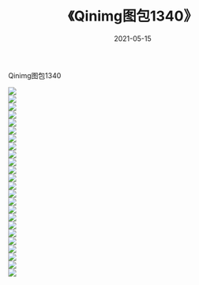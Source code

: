 ﻿---
layout: post
title:  《Qinimg图包1340》
date:   2021-05-15
img: http://imgx.orgx.ga/Qinimg图包/Qinimg图包1340/000.jpg
categories: [美女, 清纯, 唯美]
---

Qinimg图包1340

 ![](http://imgx.orgx.ga/Qinimg图包/Qinimg图包1340/001.jpg) <br>![](http://imgx.orgx.ga/Qinimg图包/Qinimg图包1340/002.jpg) <br>![](http://imgx.orgx.ga/Qinimg图包/Qinimg图包1340/003.jpg) <br>![](http://imgx.orgx.ga/Qinimg图包/Qinimg图包1340/004.jpg) <br>![](http://imgx.orgx.ga/Qinimg图包/Qinimg图包1340/005.jpg) <br>![](http://imgx.orgx.ga/Qinimg图包/Qinimg图包1340/006.jpg) <br>![](http://imgx.orgx.ga/Qinimg图包/Qinimg图包1340/007.jpg) <br>![](http://imgx.orgx.ga/Qinimg图包/Qinimg图包1340/008.jpg) <br>![](http://imgx.orgx.ga/Qinimg图包/Qinimg图包1340/009.jpg) <br>![](http://imgx.orgx.ga/Qinimg图包/Qinimg图包1340/010.jpg) <br>![](http://imgx.orgx.ga/Qinimg图包/Qinimg图包1340/011.jpg) <br>![](http://imgx.orgx.ga/Qinimg图包/Qinimg图包1340/012.jpg) <br>![](http://imgx.orgx.ga/Qinimg图包/Qinimg图包1340/013.jpg) <br>![](http://imgx.orgx.ga/Qinimg图包/Qinimg图包1340/014.jpg) <br>![](http://imgx.orgx.ga/Qinimg图包/Qinimg图包1340/015.jpg) <br>![](http://imgx.orgx.ga/Qinimg图包/Qinimg图包1340/016.jpg) <br>![](http://imgx.orgx.ga/Qinimg图包/Qinimg图包1340/017.jpg) <br>![](http://imgx.orgx.ga/Qinimg图包/Qinimg图包1340/018.jpg) <br>![](http://imgx.orgx.ga/Qinimg图包/Qinimg图包1340/019.jpg) <br>![](http://imgx.orgx.ga/Qinimg图包/Qinimg图包1340/020.jpg) <br>![](http://imgx.orgx.ga/Qinimg图包/Qinimg图包1340/021.jpg) <br>![](http://imgx.orgx.ga/Qinimg图包/Qinimg图包1340/022.jpg) <br>![](http://imgx.orgx.ga/Qinimg图包/Qinimg图包1340/023.jpg) <br>![](http://imgx.orgx.ga/Qinimg图包/Qinimg图包1340/024.jpg) <br>